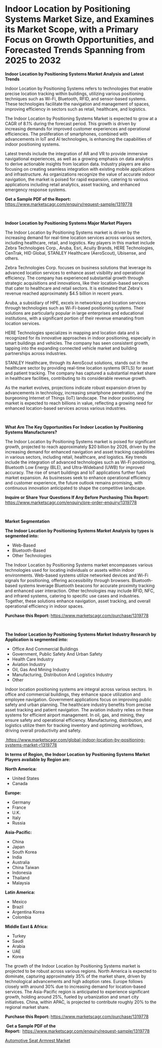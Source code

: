 <p><h1>Indoor Location by Positioning Systems Market Size, and Examines its Market Scope, with a Primary Focus on Growth Opportunities, and Forecasted Trends Spanning from 2025 to 2032</h1></p><p><strong>Indoor Location by Positioning Systems Market Analysis and Latest Trends</strong></p>
<p><p>Indoor Location by Positioning Systems refers to technologies that enable precise location tracking within buildings, utilizing various positioning techniques such as Wi-Fi, Bluetooth, RFID, and sensor-based systems. These technologies facilitate the navigation and management of spaces, improving efficiency in sectors such as retail, healthcare, and logistics.</p><p>The Indoor Location by Positioning Systems Market is expected to grow at a CAGR of 8.1% during the forecast period. This growth is driven by increasing demands for improved customer experiences and operational efficiencies. The proliferation of smartphones, combined with advancements in IoT and AI technologies, is enhancing the capabilities of indoor positioning systems. </p><p>Latest trends include the integration of AR and VR to provide immersive navigational experiences, as well as a growing emphasis on data analytics to derive actionable insights from location data. Industry players are also focusing on creating seamless integration with existing mobile applications and infrastructure. As organizations recognize the value of accurate indoor navigation, the market is poised for rapid expansion, catering to various applications including retail analytics, asset tracking, and enhanced emergency response systems.</p></p>
<p><strong>Get a Sample PDF of the Report:&nbsp;</strong> <a href="https://www.marketscagr.com/enquiry/request-sample/1319778?utm_campaign=2782&utm_medium=2&utm_source=Github&utm_content=ia&utm_term=29032025&utm_id=indoor-location-by-positioning-systems">https://www.marketscagr.com/enquiry/request-sample/1319778</a></p>
<p>&nbsp;</p>
<p><strong>Indoor Location by Positioning Systems Major Market Players</strong></p>
<p><p>The Indoor Location by Positioning Systems market is driven by the increasing demand for real-time location services across various sectors, including healthcare, retail, and logistics. Key players in this market include Zebra Technologies Corp., Aruba, Esri, Acuity Brands, HERE Technologies, CenTrak, HID Global, STANLEY Healthcare (AeroScout), Ubisense, and others.</p><p>Zebra Technologies Corp. focuses on business solutions that leverage its advanced location services to enhance asset visibility and operational efficiency. The company has experienced substantial growth through strategic acquisitions and innovations, like their location-based services that cater to healthcare and retail sectors. It is estimated that Zebra's revenue reached approximately $4.5 billion in recent years.</p><p>Aruba, a subsidiary of HPE, excels in networking and location services through technologies such as Wi-Fi-based positioning systems. Their solutions are particularly popular in large enterprises and educational institutions, with a significant portion of their revenue emanating from location services.</p><p>HERE Technologies specializes in mapping and location data and is recognized for its innovative approaches in indoor positioning, especially in smart buildings and vehicles. The company has seen consistent growth, tapping into the expanding connected vehicle market and building partnerships across industries.</p><p>STANLEY Healthcare, through its AeroScout solutions, stands out in the healthcare sector by providing real-time location systems (RTLS) for asset and patient tracking. The company has captured a substantial market share in healthcare facilities, contributing to its considerable revenue growth.</p><p>As the market evolves, projections indicate robust expansion driven by advancements in technology, increasing smartphone penetration, and the burgeoning Internet of Things (IoT) landscape. The indoor positioning market is expected to reach billions in value, reflecting a growing need for enhanced location-based services across various industries.</p></p>
<p>&nbsp;</p>
<p><strong>What Are The Key Opportunities For Indoor Location by Positioning Systems Manufacturers?</strong></p>
<p><p>The Indoor Location by Positioning Systems market is poised for significant growth, projected to reach approximately $20 billion by 2026, driven by the increasing demand for enhanced navigation and asset tracking capabilities in various sectors, including retail, healthcare, and logistics. Key trends include the integration of advanced technologies such as Wi-Fi positioning, Bluetooth Low Energy (BLE), and Ultra-Wideband (UWB) for improved accuracy. The rise of smart buildings and IoT applications further fuels market expansion. As businesses seek to enhance operational efficiency and customer experience, the future outlook remains promising, with continuous innovation anticipated to shape the competitive landscape.</p></p>
<p><strong>Inquire or Share Your Questions If Any Before Purchasing This Report:</strong> <a href="https://www.marketscagr.com/enquiry/pre-order-enquiry/1319778?utm_campaign=2782&utm_medium=2&utm_source=Github&utm_content=ia&utm_term=29032025&utm_id=indoor-location-by-positioning-systems">https://www.marketscagr.com/enquiry/pre-order-enquiry/1319778</a></p>
<p>&nbsp;</p>
<p><strong>Market Segmentation</strong></p>
<p><strong>The Indoor Location by Positioning Systems Market Analysis by types is segmented into:</strong></p>
<p><ul><li>Web-Based</li><li>Bluetooth-Based</li><li>Other Technologies</li></ul></p>
<p><p>The Indoor Location by Positioning Systems market encompasses various technologies used for locating individuals or assets within indoor environments. Web-based systems utilize networked devices and Wi-Fi signals for positioning, offering accessibility through browsers. Bluetooth-based systems leverage Bluetooth beacons for accurate proximity tracking and enhanced user interaction. Other technologies may include RFID, NFC, and infrared systems, catering to specific use cases and industries. Together, these solutions enhance navigation, asset tracking, and overall operational efficiency in indoor spaces.</p></p>
<p><strong>Purchase this Report:&nbsp;</strong><a href="https://www.marketscagr.com/purchase/1319778?utm_campaign=2782&utm_medium=2&utm_source=Github&utm_content=ia&utm_term=29032025&utm_id=indoor-location-by-positioning-systems">https://www.marketscagr.com/purchase/1319778</a></p>
<p>&nbsp;</p>
<p><strong>The Indoor Location by Positioning Systems Market Industry Research by Application is segmented into:</strong></p>
<p><ul><li>Office And Commercial Buildings</li><li>Government, Public Safety And Urban Safety</li><li>Health Care Industry</li><li>Aviation Industry</li><li>Oil, Gas And Mining Industry</li><li>Manufacturing, Distribution And Logistics Industry</li><li>Other</li></ul></p>
<p><p>Indoor location positioning systems are integral across various sectors. In office and commercial buildings, they enhance space utilization and employee navigation. Government applications focus on improving public safety and urban planning. The healthcare industry benefits from precise asset tracking and patient navigation. The aviation industry relies on these systems for efficient airport management. In oil, gas, and mining, they ensure safety and operational efficiency. Manufacturing, distribution, and logistics utilize them for tracking inventory and optimizing workflows, driving overall productivity and safety.</p></p>
<p><a href="https://www.marketscagr.com/global-indoor-location-by-positioning-systems-market-r1319778?utm_campaign=2782&utm_medium=2&utm_source=Github&utm_content=ia&utm_term=29032025&utm_id=indoor-location-by-positioning-systems">&nbsp;https://www.marketscagr.com/global-indoor-location-by-positioning-systems-market-r1319778</a></p>
<p><strong>In terms of Region, the Indoor Location by Positioning Systems Market Players available by Region are:</strong></p>
<p>
    <p> <strong> North America: </strong>
        <ul>
            <li>United States</li>
            <li>Canada</li>
        </ul>
        </p> 
    <p> <strong> Europe: </strong>
        <ul>
            <li>Germany</li>
            <li>France</li>
            <li>U.K.</li>
            <li>Italy</li>
            <li>Russia</li>
        </ul>
        </p> 
    <p> <strong> Asia-Pacific: </strong>
        <ul>
            <li>China</li>
            <li>Japan</li>
            <li>South Korea</li>
            <li>India</li>
            <li>Australia</li>
            <li>China Taiwan</li>
            <li>Indonesia</li>
            <li>Thailand</li>
            <li>Malaysia</li>
        </ul>
        </p> 
    <p> <strong> Latin America: </strong>
        <ul>
            <li>Mexico</li>
            <li>Brazil</li>
            <li>Argentina Korea</li>
            <li>Colombia</li>
        </ul>
        </p> 
    <p> <strong> Middle East & Africa: </strong>
        <ul>
            <li>Turkey</li>
            <li>Saudi</li>
            <li>Arabia</li>
            <li>UAE</li>
            <li>Korea</li>
        </ul>
    </p>
    </p>
<p><p>The growth of the Indoor Location by Positioning Systems market is projected to be robust across various regions. North America is expected to dominate, capturing approximately 35% of the market share, driven by technological advancements and high adoption rates. Europe follows closely with around 30% due to increasing demand for location-based services. The Asia-Pacific region is anticipated to experience significant growth, holding around 25%, fueled by urbanization and smart city initiatives. China, within APAC, is projected to contribute roughly 20% to the regional market share.</p></p>
<p><strong>Purchase this Report: </strong><a href="https://www.marketscagr.com/purchase/1319778?utm_campaign=2782&utm_medium=2&utm_source=Github&utm_content=ia&utm_term=29032025&utm_id=indoor-location-by-positioning-systems">https://www.marketscagr.com/purchase/1319778</a></p>
<p>&nbsp;<strong>Get a Sample PDF of the Report:&nbsp;&nbsp;</strong><a href="https://www.marketscagr.com/enquiry/request-sample/1319778?utm_campaign=2782&utm_medium=2&utm_source=Github&utm_content=ia&utm_term=29032025&utm_id=indoor-location-by-positioning-systems">https://www.marketscagr.com/enquiry/request-sample/1319778</a></p>
<p><strong></strong></p>
<p><p><a href="https://github.com/genayziben/Market-Research-Report-List-1/blob/main/automotive-seat-armrest-market.md?utm_campaign=2782&utm_medium=2&utm_source=Github&utm_content=ia&utm_term=29032025&utm_id=indoor-location-by-positioning-systems">Automotive Seat Armrest Market</a></p></p>